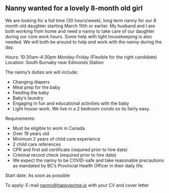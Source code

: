 Nanny wanted for a lovely 8-month old girl
---
We are looking for a full time (30 hours/week), long term nanny for our 8 month old daughter starting March 10th or earlier. My husband and I are both working from home and need a nanny to take care of our daughter during our core work hours. Some help with light housekeeping is also needed. We will both be around to help and work with the nanny during the day.

Hours: 10:30am-4:30pm Monday-Friday (Flexible for the right candidate)
Location: South Burnaby near Edmonds Station
 

The nanny’s duties are will include:
- Changing diapers
- Meal prep for the baby
- Feeding the baby
- Baby’s laundry
- Engaging in fun and educational activities with the baby
- Light house-work. We live in a 2 bedroom condo so its fairly easy.

Requirements:
- Must be eligible to work in Canada
- Over 19 years old
- Minimum 2 years of child care experience
- 2 child care references
- CPR and first aid certificate (required prior to hire date)
- Criminal record check (required prior to hire date)
- We expect the nanny to be COVID-safe and take reasonable precautions as mandated by BC’s Provincial Health Officer in their daily life. 

Start date: As soon as possible

To apply: E-mail nanny@happyprime.io with your CV and cover letter
